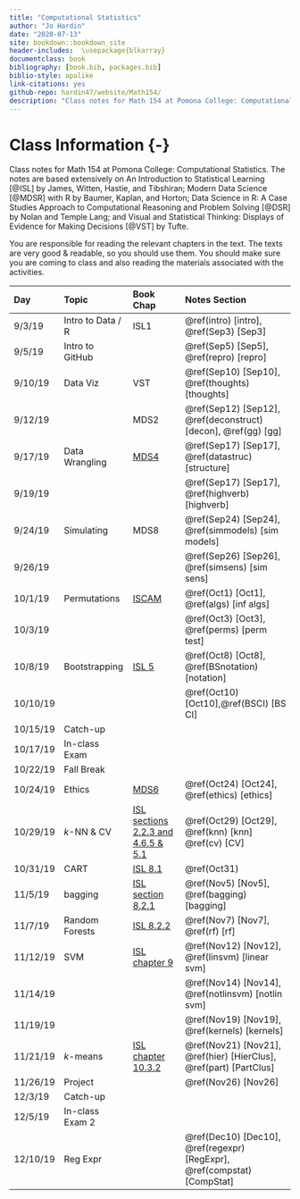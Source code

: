 ```yaml
--- 
title: "Computational Statistics"
author: "Jo Hardin"
date: "2020-07-13"
site: bookdown::bookdown_site
header-includes:  \usepackage{blkarray}
documentclass: book
bibliography: [book.bib, packages.bib]
biblio-style: apalike
link-citations: yes
github-repo: hardin47/website/Math154/
description: "Class notes for Math 154 at Pomona College: Computational Statistics.  The notes are based extensively on An Introduction to Statistical Learning by James, Witten, Hastie, and Tibshirani as well as Modern Data Science with R by Baumer, Kaplan, and Horton."
---
```



# Class Information {-}

Class notes for Math 154 at Pomona College: Computational Statistics.  The notes are based extensively on An Introduction to Statistical Learning [@ISL] by James, Witten, Hastie, and Tibshiran;  Modern Data Science [@MDSR] with R by Baumer, Kaplan, and Horton; Data Science in R: A Case Studies Approach to Computational Reasoning and Problem Solving [@DSR] by Nolan and Temple Lang; and Visual and Statistical Thinking: Displays of Evidence for Making Decisions [@VST] by Tufte.


You are responsible for reading the relevant chapters in the text.  The texts are very good & readable, so you should use them.   You should make sure you are coming to class and also reading the materials associated with the activities. 













| Day    	| Topic     	|  Book Chap   	|   Notes Section |
|:-------	|:------------|:---------	|:--------------------	|
| 9/3/19 	| Intro to Data / R | ISL1 | \@ref(intro) [intro],  \@ref(Sep3) [Sep3]|
| 9/5/19	| Intro to GitHub |  |  \@ref(Sep5) [Sep5], \@ref(repro)  [repro] |
| 9/10/19	| Data Viz| VST | \@ref(Sep10) [Sep10], \@ref(thoughts) [thoughts]  |
| 9/12/19  	|  | MDS2 |  \@ref(Sep12)   [Sep12], \@ref(deconstruct) [decon], \@ref(gg) [gg]|
| 9/17/19	| Data Wrangling | [MDS4](http://mdsr-book.github.io/) | \@ref(Sep17) [Sep17], \@ref(datastruc) [structure] |
| 9/19/19  	|  |  | \@ref(Sep17) [Sep17], \@ref(highverb)   [highverb] |
| 9/24/19	| Simulating |  MDS8 | \@ref(Sep24) [Sep24], \@ref(simmodels) [sim models] |
| 9/26/19  	|  |  | \@ref(Sep26) [Sep26], \@ref(simsens)   [sim sens] |
| 10/1/19	| Permutations |  [ISCAM](http://www.rossmanchance.com/iscam3/files.html) | \@ref(Oct1) [Oct1], \@ref(algs) [inf algs] |
| 10/3/19  	|  |  | \@ref(Oct3) [Oct3], \@ref(perms)   [perm test] |
| 10/8/19	| Bootstrapping |  [ISL 5](http://faculty.marshall.usc.edu/gareth-james/ISL/) | \@ref(Oct8) [Oct8], \@ref(BSnotation) [notation] |
| 10/10/19  	|  |  | \@ref(Oct10) [Oct10],\@ref(BSCI) [BS CI] |
| 10/15/19	| Catch-up |   |  |
| 10/17/19	| In-class Exam |   |  |
| 10/22/19	| Fall Break |   |  |
| 10/24/19	| Ethics | [MDS6](http://mdsr-book.github.io/) | \@ref(Oct24) [Oct24], \@ref(ethics) [ethics] |
| 10/29/19	| $k$-NN & CV | [ISL sections 2.2.3 and 4.6.5 & 5.1](http://faculty.marshall.usc.edu/gareth-james/ISL/)   | \@ref(Oct29) [Oct29], \@ref(knn) [knn]  \@ref(cv) [CV]|
| 10/31/19	| CART | [ISL 8.1](http://faculty.marshall.usc.edu/gareth-james/ISL/)  | \@ref(Oct31) | 
|11/5/19	| bagging| [ISL section 8.2.1](http://faculty.marshall.usc.edu/gareth-james/ISL/)   | \@ref(Nov5) [Nov5], \@ref(bagging) [bagging] |
| 11/7/19	| Random Forests | [ISL 8.2.2](http://faculty.marshall.usc.edu/gareth-james/ISL/)  | \@ref(Nov7) [Nov7], \@ref(rf) [rf] |
|11/12/19	| SVM | [ISL chapter 9](http://faculty.marshall.usc.edu/gareth-james/ISL/)   | \@ref(Nov12) [Nov12], \@ref(linsvm) [linear svm] |
| 11/14/19	|  |   | \@ref(Nov14) [Nov14], \@ref(notlinsvm) [notlin svm] |
|11/19/19	| |   | \@ref(Nov19) [Nov19], \@ref(kernels) [kernels] |
| 11/21/19	| $k$-means  | [ISL chapter 10.3.2](http://faculty.marshall.usc.edu/gareth-james/ISL/)  | \@ref(Nov21) [Nov21], \@ref(hier) [HierClus], \@ref(part) [PartClus]|
| 11/26/19  	| Project  |  | \@ref(Nov26) [Nov26] |
| 12/3/19	| Catch-up |   |  |
| 12/5/19	| In-class Exam 2|   |  |
| 12/10/19  	| Reg Expr |  | \@ref(Dec10) [Dec10], \@ref(regexpr) [RegExpr], \@ref(compstat) [CompStat] |

